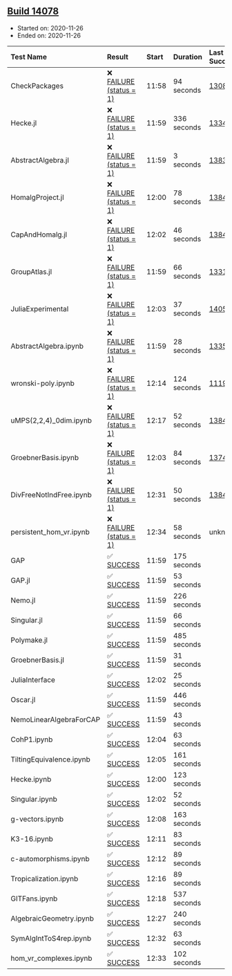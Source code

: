 ## [Build 14078](https://oscarci.mathematik.uni-kl.de/job/oscar/14078/)

* Started on: 2020-11-26
* Ended on: 2020-11-26

| Test Name    | Result | Start | Duration | Last Success | First Failure |
|:-------------|:-------|:------|:---------|:-------------|:--------------|
| CheckPackages | ❌ [FAILURE (status = 1)](https://oscarci.mathematik.uni-kl.de/job/oscar/14078/artifact/logs/build-14078/CheckPackages.log) | 11:58 | 94 seconds | [13085](https://oscarci.mathematik.uni-kl.de/job/oscar/13085/) | [13086](https://oscarci.mathematik.uni-kl.de/job/oscar/13086/) |
| Hecke.jl | ❌ [FAILURE (status = 1)](https://oscarci.mathematik.uni-kl.de/job/oscar/14078/artifact/logs/build-14078/Hecke.jl.log) | 11:59 | 336 seconds | [13341](https://oscarci.mathematik.uni-kl.de/job/oscar/13341/) | [13342](https://oscarci.mathematik.uni-kl.de/job/oscar/13342/) |
| AbstractAlgebra.jl | ❌ [FAILURE (status = 1)](https://oscarci.mathematik.uni-kl.de/job/oscar/14078/artifact/logs/build-14078/AbstractAlgebra.jl.log) | 11:59 | 3 seconds | [13837](https://oscarci.mathematik.uni-kl.de/job/oscar/13837/) | [13838](https://oscarci.mathematik.uni-kl.de/job/oscar/13838/) |
| HomalgProject.jl | ❌ [FAILURE (status = 1)](https://oscarci.mathematik.uni-kl.de/job/oscar/14078/artifact/logs/build-14078/HomalgProject.jl.log) | 12:00 | 78 seconds | [13845](https://oscarci.mathematik.uni-kl.de/job/oscar/13845/) | [13846](https://oscarci.mathematik.uni-kl.de/job/oscar/13846/) |
| CapAndHomalg.jl | ❌ [FAILURE (status = 1)](https://oscarci.mathematik.uni-kl.de/job/oscar/14078/artifact/logs/build-14078/CapAndHomalg.jl.log) | 12:02 | 46 seconds | [13845](https://oscarci.mathematik.uni-kl.de/job/oscar/13845/) | [13846](https://oscarci.mathematik.uni-kl.de/job/oscar/13846/) |
| GroupAtlas.jl | ❌ [FAILURE (status = 1)](https://oscarci.mathematik.uni-kl.de/job/oscar/14078/artifact/logs/build-14078/GroupAtlas.jl.log) | 11:59 | 66 seconds | [13311](https://oscarci.mathematik.uni-kl.de/job/oscar/13311/) | [13312](https://oscarci.mathematik.uni-kl.de/job/oscar/13312/) |
| JuliaExperimental | ❌ [FAILURE (status = 1)](https://oscarci.mathematik.uni-kl.de/job/oscar/14078/artifact/logs/build-14078/JuliaExperimental.log) | 12:03 | 37 seconds | [14052](https://oscarci.mathematik.uni-kl.de/job/oscar/14052/) | [14053](https://oscarci.mathematik.uni-kl.de/job/oscar/14053/) |
| AbstractAlgebra.ipynb | ❌ [FAILURE (status = 1)](https://oscarci.mathematik.uni-kl.de/job/oscar/14078/artifact/logs/build-14078/AbstractAlgebra.ipynb.log) | 11:59 | 28 seconds | [13355](https://oscarci.mathematik.uni-kl.de/job/oscar/13355/) | [13356](https://oscarci.mathematik.uni-kl.de/job/oscar/13356/) |
| wronski-poly.ipynb | ❌ [FAILURE (status = 1)](https://oscarci.mathematik.uni-kl.de/job/oscar/14078/artifact/logs/build-14078/wronski-poly.ipynb.log) | 12:14 | 124 seconds | [11192](https://oscarci.mathematik.uni-kl.de/job/oscar/11192/) | [11193](https://oscarci.mathematik.uni-kl.de/job/oscar/11193/) |
| uMPS(2,2,4)_0dim.ipynb | ❌ [FAILURE (status = 1)](https://oscarci.mathematik.uni-kl.de/job/oscar/14078/artifact/logs/build-14078/uMPS-2-2-4-_0dim.ipynb.log) | 12:17 | 52 seconds | [13841](https://oscarci.mathematik.uni-kl.de/job/oscar/13841/) | [13842](https://oscarci.mathematik.uni-kl.de/job/oscar/13842/) |
| GroebnerBasis.ipynb | ❌ [FAILURE (status = 1)](https://oscarci.mathematik.uni-kl.de/job/oscar/14078/artifact/logs/build-14078/GroebnerBasis.ipynb.log) | 12:03 | 84 seconds | [13748](https://oscarci.mathematik.uni-kl.de/job/oscar/13748/) | [13749](https://oscarci.mathematik.uni-kl.de/job/oscar/13749/) |
| DivFreeNotIndFree.ipynb | ❌ [FAILURE (status = 1)](https://oscarci.mathematik.uni-kl.de/job/oscar/14078/artifact/logs/build-14078/DivFreeNotIndFree.ipynb.log) | 12:31 | 50 seconds | [13845](https://oscarci.mathematik.uni-kl.de/job/oscar/13845/) | [13846](https://oscarci.mathematik.uni-kl.de/job/oscar/13846/) |
| persistent_hom_vr.ipynb | ❌ [FAILURE (status = 1)](https://oscarci.mathematik.uni-kl.de/job/oscar/14078/artifact/logs/build-14078/persistent_hom_vr.ipynb.log) | 12:34 | 58 seconds | unknown | unknown |
| GAP | ✅ [SUCCESS](https://oscarci.mathematik.uni-kl.de/job/oscar/14078/artifact/logs/build-14078/GAP.log) | 11:59 | 175 seconds |  |  |
| GAP.jl | ✅ [SUCCESS](https://oscarci.mathematik.uni-kl.de/job/oscar/14078/artifact/logs/build-14078/GAP.jl.log) | 11:59 | 53 seconds |  |  |
| Nemo.jl | ✅ [SUCCESS](https://oscarci.mathematik.uni-kl.de/job/oscar/14078/artifact/logs/build-14078/Nemo.jl.log) | 11:59 | 226 seconds |  |  |
| Singular.jl | ✅ [SUCCESS](https://oscarci.mathematik.uni-kl.de/job/oscar/14078/artifact/logs/build-14078/Singular.jl.log) | 11:59 | 66 seconds |  |  |
| Polymake.jl | ✅ [SUCCESS](https://oscarci.mathematik.uni-kl.de/job/oscar/14078/artifact/logs/build-14078/Polymake.jl.log) | 11:59 | 485 seconds |  |  |
| GroebnerBasis.jl | ✅ [SUCCESS](https://oscarci.mathematik.uni-kl.de/job/oscar/14078/artifact/logs/build-14078/GroebnerBasis.jl.log) | 11:59 | 31 seconds |  |  |
| JuliaInterface | ✅ [SUCCESS](https://oscarci.mathematik.uni-kl.de/job/oscar/14078/artifact/logs/build-14078/JuliaInterface.log) | 12:02 | 25 seconds |  |  |
| Oscar.jl | ✅ [SUCCESS](https://oscarci.mathematik.uni-kl.de/job/oscar/14078/artifact/logs/build-14078/Oscar.jl.log) | 11:59 | 446 seconds |  |  |
| NemoLinearAlgebraForCAP | ✅ [SUCCESS](https://oscarci.mathematik.uni-kl.de/job/oscar/14078/artifact/logs/build-14078/NemoLinearAlgebraForCAP.log) | 11:59 | 43 seconds |  |  |
| CohP1.ipynb | ✅ [SUCCESS](https://oscarci.mathematik.uni-kl.de/job/oscar/14078/artifact/logs/build-14078/CohP1.ipynb.log) | 12:04 | 63 seconds |  |  |
| TiltingEquivalence.ipynb | ✅ [SUCCESS](https://oscarci.mathematik.uni-kl.de/job/oscar/14078/artifact/logs/build-14078/TiltingEquivalence.ipynb.log) | 12:05 | 161 seconds |  |  |
| Hecke.ipynb | ✅ [SUCCESS](https://oscarci.mathematik.uni-kl.de/job/oscar/14078/artifact/logs/build-14078/Hecke.ipynb.log) | 12:00 | 123 seconds |  |  |
| Singular.ipynb | ✅ [SUCCESS](https://oscarci.mathematik.uni-kl.de/job/oscar/14078/artifact/logs/build-14078/Singular.ipynb.log) | 12:02 | 52 seconds |  |  |
| g-vectors.ipynb | ✅ [SUCCESS](https://oscarci.mathematik.uni-kl.de/job/oscar/14078/artifact/logs/build-14078/g-vectors.ipynb.log) | 12:08 | 163 seconds |  |  |
| K3-16.ipynb | ✅ [SUCCESS](https://oscarci.mathematik.uni-kl.de/job/oscar/14078/artifact/logs/build-14078/K3-16.ipynb.log) | 12:11 | 83 seconds |  |  |
| c-automorphisms.ipynb | ✅ [SUCCESS](https://oscarci.mathematik.uni-kl.de/job/oscar/14078/artifact/logs/build-14078/c-automorphisms.ipynb.log) | 12:12 | 89 seconds |  |  |
| Tropicalization.ipynb | ✅ [SUCCESS](https://oscarci.mathematik.uni-kl.de/job/oscar/14078/artifact/logs/build-14078/Tropicalization.ipynb.log) | 12:16 | 89 seconds |  |  |
| GITFans.ipynb | ✅ [SUCCESS](https://oscarci.mathematik.uni-kl.de/job/oscar/14078/artifact/logs/build-14078/GITFans.ipynb.log) | 12:18 | 537 seconds |  |  |
| AlgebraicGeometry.ipynb | ✅ [SUCCESS](https://oscarci.mathematik.uni-kl.de/job/oscar/14078/artifact/logs/build-14078/AlgebraicGeometry.ipynb.log) | 12:27 | 240 seconds |  |  |
| SymAlgIntToS4rep.ipynb | ✅ [SUCCESS](https://oscarci.mathematik.uni-kl.de/job/oscar/14078/artifact/logs/build-14078/SymAlgIntToS4rep.ipynb.log) | 12:32 | 63 seconds |  |  |
| hom_vr_complexes.ipynb | ✅ [SUCCESS](https://oscarci.mathematik.uni-kl.de/job/oscar/14078/artifact/logs/build-14078/hom_vr_complexes.ipynb.log) | 12:33 | 102 seconds |  |  |
